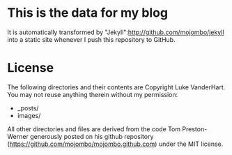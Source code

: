 # This is the data for my blog

It is automatically transformed by "Jekyll":http://github.com/mojombo/jekyll into a static site whenever I push this repository to GitHub.

# License

The following directories and their contents are Copyright Luke VanderHart. You may not reuse anything therein without my permission:

* _posts/
* images/

All other directories and files are derived from the code Tom Preston-Werner generously posted on his github repository (https://github.com/mojombo/mojombo.github.com) under the MIT license.